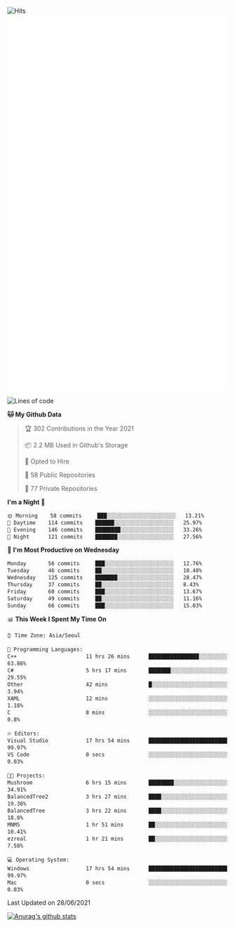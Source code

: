 ![Hits](https://hits.seeyoufarm.com/api/count/incr/badge.svg?url=https%3A%2F%2Fgithub.com%2Fkokose1234&count_bg=%2379C83D&title_bg=%23555555&icon=apple.svg&icon_color=%23E7E7E7&title=hits&edge_flat=false)
<br/>
![Metrics](https://github.com/kokose1234/kokose1234/blob/main/github-metrics.svg)

<!--START_SECTION:waka-->
![Lines of code](https://img.shields.io/badge/From%20Hello%20World%20I%27ve%20Written-13.1%20million%20lines%20of%20code-blue)

**🐱 My Github Data** 

> 🏆 302 Contributions in the Year 2021
 > 
> 📦 2.2 MB Used in Github's Storage 
 > 
> 💼 Opted to Hire
 > 
> 📜 58 Public Repositories 
 > 
> 🔑 77 Private Repositories  
 > 
**I'm a Night 🦉** 

```text
🌞 Morning    58 commits     ███░░░░░░░░░░░░░░░░░░░░░░   13.21% 
🌆 Daytime    114 commits    ██████░░░░░░░░░░░░░░░░░░░   25.97% 
🌃 Evening    146 commits    ████████░░░░░░░░░░░░░░░░░   33.26% 
🌙 Night      121 commits    ███████░░░░░░░░░░░░░░░░░░   27.56%

```
📅 **I'm Most Productive on Wednesday** 

```text
Monday       56 commits     ███░░░░░░░░░░░░░░░░░░░░░░   12.76% 
Tuesday      46 commits     ██░░░░░░░░░░░░░░░░░░░░░░░   10.48% 
Wednesday    125 commits    ███████░░░░░░░░░░░░░░░░░░   28.47% 
Thursday     37 commits     ██░░░░░░░░░░░░░░░░░░░░░░░   8.43% 
Friday       60 commits     ███░░░░░░░░░░░░░░░░░░░░░░   13.67% 
Saturday     49 commits     ██░░░░░░░░░░░░░░░░░░░░░░░   11.16% 
Sunday       66 commits     ███░░░░░░░░░░░░░░░░░░░░░░   15.03%

```


📊 **This Week I Spent My Time On** 

```text
⌚︎ Time Zone: Asia/Seoul

💬 Programming Languages: 
C++                      11 hrs 26 mins      ████████████████░░░░░░░░░   63.86% 
C#                       5 hrs 17 mins       ███████░░░░░░░░░░░░░░░░░░   29.55% 
Other                    42 mins             █░░░░░░░░░░░░░░░░░░░░░░░░   3.94% 
XAML                     12 mins             ░░░░░░░░░░░░░░░░░░░░░░░░░   1.18% 
C                        8 mins              ░░░░░░░░░░░░░░░░░░░░░░░░░   0.8%

🔥 Editors: 
Visual Studio            17 hrs 54 mins      █████████████████████████   99.97% 
VS Code                  0 secs              ░░░░░░░░░░░░░░░░░░░░░░░░░   0.03%

🐱‍💻 Projects: 
Mushroom                 6 hrs 15 mins       ████████░░░░░░░░░░░░░░░░░   34.91% 
BalancedTree2            3 hrs 27 mins       ████░░░░░░░░░░░░░░░░░░░░░   19.36% 
BalancedTree             3 hrs 22 mins       ████░░░░░░░░░░░░░░░░░░░░░   18.8% 
MNMS                     1 hr 51 mins        ██░░░░░░░░░░░░░░░░░░░░░░░   10.41% 
ezreal                   1 hr 21 mins        ██░░░░░░░░░░░░░░░░░░░░░░░   7.58%

💻 Operating System: 
Windows                  17 hrs 54 mins      █████████████████████████   99.97% 
Mac                      0 secs              ░░░░░░░░░░░░░░░░░░░░░░░░░   0.03%

```


 Last Updated on 28/06/2021
<!--END_SECTION:waka-->

[![Anurag's github stats](https://github-readme-stats.vercel.app/api?username=kokose1234&theme=dracula)](https://github.com/anuraghazra/github-readme-stats)



	
